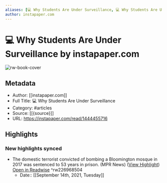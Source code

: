 ```yaml
---
aliases: [💻 Why Students Are Under Surveillance, 💻 Why Students Are Under Surveillance]
author: instapaper.com
---
```

# 💻 Why Students Are Under Surveillance by instapaper.com

![rw-book-cover](https://readwise-assets.s3.amazonaws.com/static/images/article1.be68295a7e40.png)

## Metadata
- Author: [[instapaper.com]]
- Full Title: 💻 Why Students Are Under Surveillance
- Category: #articles
- Source: [[{source}]]
- URL: https://instapaper.com/read/1444455716

## Highlights
### New highlights synced
- The domestic terrorist convicted of bombing a Bloomington mosque in 2017 was sentenced to 53 years in prison. (MPR News) ([View Highlight](https://instapaper.com/read/1444455716/17456014)) [Open in Readwise](https://readwise.io/open/226968504) ^rw226968504
    - Date:: [[September 14th, 2021, Tuesday]]

